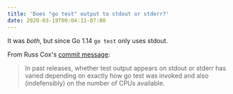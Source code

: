 ```yaml
---
title: 'Does "go test" output to stdout or stderr?'
date: 2020-03-19T00:04:11-07:00
---
```

It was *both*, but since Go 1.14 `go test` only uses stdout.

From Russ Cox's [commit message](https://github.com/golang/go/commit/7badae85f20f1bce4cc344f9202447618d45d414):

> In past releases, whether test output appears on stdout or stderr
> has varied depending on exactly how go test was invoked and
> also (indefensibly) on the number of CPUs available.
